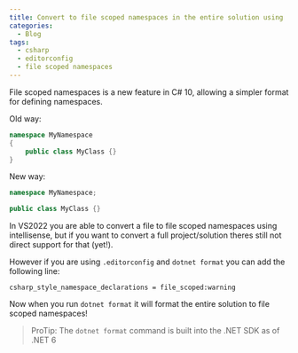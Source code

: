 ```yaml
---
title: Convert to file scoped namespaces in the entire solution using .editorconfig
categories:
  - Blog
tags:
  - csharp
  - editorconfig
  - file scoped namespaces
---
```


File scoped namespaces is a new feature in C# 10, allowing a simpler format for defining namespaces.

Old way:

```csharp
namespace MyNamespace
{
    public class MyClass {}
}
```

New way:

```csharp
namespace MyNamespace;

public class MyClass {}
```

In VS2022 you are able to convert a file to file scoped namespaces using intellisense, but if you want to convert a full project/solution theres still not direct support for that (yet!).

However if you are using `.editorconfig` and `dotnet format` you can add the following line:

```editorconfig
csharp_style_namespace_declarations = file_scoped:warning
```

Now when you run `dotnet format` it will format the entire solution to file scoped namespaces!

> ProTip: The `dotnet format` command is built into the .NET SDK as of .NET 6
